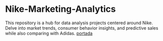 # Nike-Marketing-Analytics
This repository is a hub for data analysis projects centered around Nike. Delve into market trends, consumer behavior insights, and predictive sales while also comparing with Adidas.
[portada](https://github.com/AleDV89/Nike-Marketing-Analytics/blob/main/%22images/portada.png)
